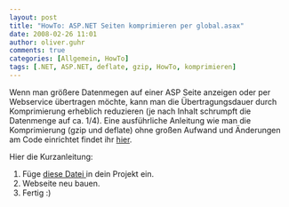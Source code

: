 ```yaml
---
layout: post
title: "HowTo: ASP.NET Seiten komprimieren per global.asax"
date: 2008-02-26 11:01
author: oliver.guhr
comments: true
categories: [Allgemein, HowTo]
tags: [.NET, ASP.NET, deflate, gzip, HowTo, komprimieren]
---
```

Wenn man größere Datenmegen auf einer ASP Seite anzeigen oder per Webservice übertragen möchte, kann man die Übertragungsdauer durch Komprimierung erheblich reduzieren (je nach Inhalt schrumpft die Datenmenge auf ca. 1/4).
Eine ausführliche Anleitung wie man die Komprimierung (gzip und deflate) ohne großen Aufwand und Änderungen am Code einrichtet findet ihr <a href="http://www.stardeveloper.com/articles/display.html?article=2007110401&page=1">hier</a>.

Hier die Kurzanleitung:

1. Füge <a href="{{BASE_PATH}}/assets/wp-images/global.asax">diese Datei </a>in dein Projekt ein.
2. Webseite neu bauen.
3. Fertig :)



